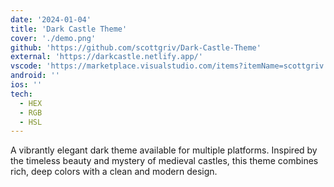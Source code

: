 ```yaml
---
date: '2024-01-04'
title: 'Dark Castle Theme'
cover: './demo.png'
github: 'https://github.com/scottgriv/Dark-Castle-Theme'
external: 'https://darkcastle.netlify.app/'
vscode: 'https://marketplace.visualstudio.com/items?itemName=scottgriv.Dark-Castle'
android: ''
ios: ''
tech:
  - HEX
  - RGB
  - HSL
---
```


A vibrantly elegant dark theme available for multiple platforms. Inspired by the timeless beauty and mystery of medieval castles, this theme combines rich, deep colors with a clean and modern design.
